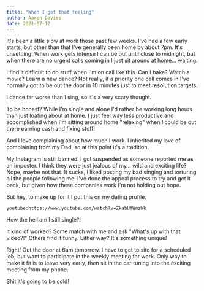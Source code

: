 ```yaml
---
title: "When I get that feeling"
author: Aaron Davies
date: 2021-07-12 
---
```


It's been a little slow at work these past few weeks. I've had a few early starts, but other than that I've generally been home by about 7pm. It's unsettling! When work gets intense I can be out until close to midnight, but when there are no urgent calls coming in I just sit around at home… waiting. 

I find it difficult to do stuff when I'm on call like this. Can I bake? Watch a movie? Learn a new dance? Not really, if a priority one call comes in I've normally got to be out the door in 10 minutes just to meet resolution targets.

I dance far worse than I sing, so it's a very scary thought.

To be honest? While I'm single and alone I'd rather be working long hours than just loafing about at home. I just feel way less productive and accomplished when I'm sitting around home "relaxing" when I could be out there earning cash and fixing stuff!

And I love complaining about how much I work. I inherited my love of complaining from my Dad, so at this point it's a tradition.

My Instagram is still banned. I got suspended as someone reported me as an imposter. I think they were just jealous of my… wild and exciting life? Nope, maybe not that. It sucks, I liked posting my bad singing and torturing all the people following me! I've done the appeal process to try and get it back, but given how these companies work I'm not holding out hope.

But hey, to make up for it I put this on my dating profile.

`youtube:https://www.youtube.com/watch?v=ZkabUfWmzWk`

How the hell am I still single?!

It kind of worked? Some match with me and ask "What's up with that video?!" Others find it funny. Either way? It's something unique!

Right! Out the door at 6am tomorrow. I have to get to site for a scheduled job, but want to participate in the weekly meeting for work. Only way to make it fit is to leave very early, then sit in the car tuning into the exciting meeting from my phone.

Shit it's going to be cold!